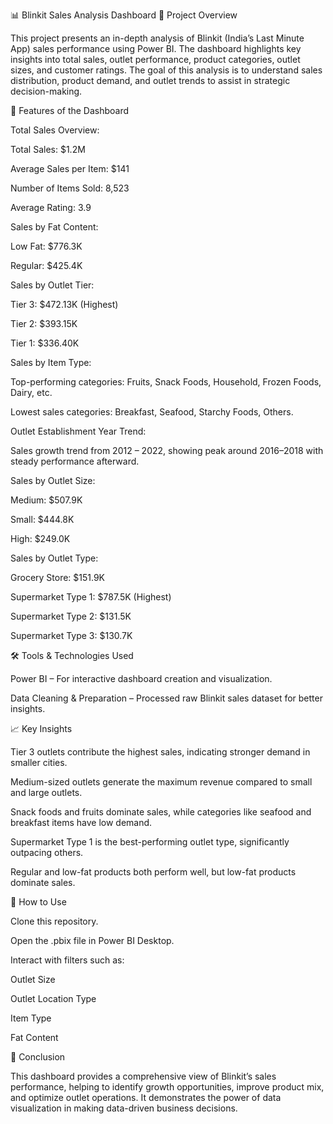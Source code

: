 📊 Blinkit Sales Analysis Dashboard
📌 Project Overview

This project presents an in-depth analysis of Blinkit (India’s Last Minute App) sales performance using Power BI. The dashboard highlights key insights into total sales, outlet performance, product categories, outlet sizes, and customer ratings. The goal of this analysis is to understand sales distribution, product demand, and outlet trends to assist in strategic decision-making.

🚀 Features of the Dashboard

Total Sales Overview:

Total Sales: $1.2M

Average Sales per Item: $141

Number of Items Sold: 8,523

Average Rating: 3.9

Sales by Fat Content:

Low Fat: $776.3K

Regular: $425.4K

Sales by Outlet Tier:

Tier 3: $472.13K (Highest)

Tier 2: $393.15K

Tier 1: $336.40K

Sales by Item Type:

Top-performing categories: Fruits, Snack Foods, Household, Frozen Foods, Dairy, etc.

Lowest sales categories: Breakfast, Seafood, Starchy Foods, Others.

Outlet Establishment Year Trend:

Sales growth trend from 2012 – 2022, showing peak around 2016–2018 with steady performance afterward.

Sales by Outlet Size:

Medium: $507.9K

Small: $444.8K

High: $249.0K

Sales by Outlet Type:

Grocery Store: $151.9K

Supermarket Type 1: $787.5K (Highest)

Supermarket Type 2: $131.5K

Supermarket Type 3: $130.7K

🛠️ Tools & Technologies Used

Power BI – For interactive dashboard creation and visualization.

Data Cleaning & Preparation – Processed raw Blinkit sales dataset for better insights.

📈 Key Insights

Tier 3 outlets contribute the highest sales, indicating stronger demand in smaller cities.

Medium-sized outlets generate the maximum revenue compared to small and large outlets.

Snack foods and fruits dominate sales, while categories like seafood and breakfast items have low demand.

Supermarket Type 1 is the best-performing outlet type, significantly outpacing others.

Regular and low-fat products both perform well, but low-fat products dominate sales.

📂 How to Use

Clone this repository.

Open the .pbix file in Power BI Desktop.

Interact with filters such as:

Outlet Size

Outlet Location Type

Item Type

Fat Content

📌 Conclusion

This dashboard provides a comprehensive view of Blinkit’s sales performance, helping to identify growth opportunities, improve product mix, and optimize outlet operations. It demonstrates the power of data visualization in making data-driven business decisions.
